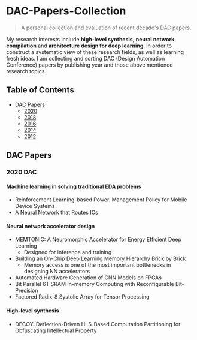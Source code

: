 # DAC-Papers-Collection
>  A personal collection and evaluation of recent decade's DAC papers.

My research interests include **high-level synthesis**, **neural network compilation** and **architecture design for deep learning**. In order to construct a systematic view of these research fields, as well as learning fresh ideas. I am collecting and sorting DAC (Design Automation Conference) papers by publishing year and those above mentioned research topics.



## Table of Contents

- [DAC Papers](#dac-papers)
  - [2020](#2020-dac)
  - [2018](#2018-dac)
  - [2016](2016-dac)
  - [2014](2014-dac)
  - [2012](2012-dac)

## DAC Papers

### 2020 DAC

#### Machine learning in solving traditional EDA problems

- Reinforcement Learning-based Power. Management Policy for Mobile Device Systems
- A Neural Network that Routes ICs

#### Neural network accelerator design

- MEMTONIC: A Neuromorphic Accelerator for Energy Efficient Deep Learning
  - Designed for inference and training
- Building an On-Chip Deep Learning Memory Hierarchy Brick by Brick
  - Memory access is one of the most important bottlenecks in designing NN accelerators
- Automated Hardware Generation of CNN Models on FPGAs
- Bit Parallel 6T SRAM In-memory Computing with Reconfigurable Bit-Precision
- Factored Radix-8 Systolic Array for Tensor Processing

#### High-level synthesis

- DECOY: Deflection-Driven HLS-Based Computation Partitioning for Obfuscating Intellectual Property